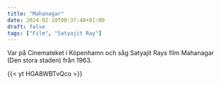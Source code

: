 ```yaml
---
title: "Mahanagar"
date: 2024-02-10T00:37:48+01:00
draft: false
tags: ["Film", "Satyajit Ray"]
---
```


Var på Cinemateket i Köpenhamn och såg Satyajit Rays film Mahanagar (Den stora staden) från 1963.

{{< yt HGA8WBTvQco >}}
